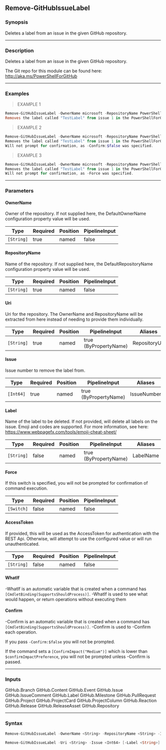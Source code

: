 Remove-GitHubIssueLabel
-----------------------

### Synopsis
Deletes a label from an issue in the given GitHub repository.

---

### Description

Deletes a label from an issue in the given GitHub repository.

The Git repo for this module can be found here: http://aka.ms/PowerShellForGitHub

---

### Examples
> EXAMPLE 1

```PowerShell
Remove-GitHubIssueLabel -OwnerName microsoft -RepositoryName PowerShellForGitHub -Label TestLabel -Issue 1
Removes the label called "TestLabel" from issue 1 in the PowerShellForGitHub project.
```
> EXAMPLE 2

```PowerShell
Remove-GitHubIssueLabel -OwnerName microsoft -RepositoryName PowerShellForGitHub -Label TestLabel -Issue 1 -Confirm:$false
Removes the label called "TestLabel" from issue 1 in the PowerShellForGitHub project.
Will not prompt for confirmation, as -Confirm:$false was specified.
```
> EXAMPLE 3

```PowerShell
Remove-GitHubIssueLabel -OwnerName microsoft -RepositoryName PowerShellForGitHub -Label TestLabel -Issue 1 -Force
Removes the label called "TestLabel" from issue 1 in the PowerShellForGitHub project.
Will not prompt for confirmation, as -Force was specified.
```

---

### Parameters
#### **OwnerName**
Owner of the repository.
If not supplied here, the DefaultOwnerName configuration property value will be used.

|Type      |Required|Position|PipelineInput|
|----------|--------|--------|-------------|
|`[String]`|true    |named   |false        |

#### **RepositoryName**
Name of the repository.
If not supplied here, the DefaultRepositoryName configuration property value will be used.

|Type      |Required|Position|PipelineInput|
|----------|--------|--------|-------------|
|`[String]`|true    |named   |false        |

#### **Uri**
Uri for the repository.
The OwnerName and RepositoryName will be extracted from here instead of needing to provide
them individually.

|Type      |Required|Position|PipelineInput        |Aliases      |
|----------|--------|--------|---------------------|-------------|
|`[String]`|true    |named   |true (ByPropertyName)|RepositoryUrl|

#### **Issue**
Issue number to remove the label from.

|Type     |Required|Position|PipelineInput        |Aliases    |
|---------|--------|--------|---------------------|-----------|
|`[Int64]`|true    |named   |true (ByPropertyName)|IssueNumber|

#### **Label**
Name of the label to be deleted. If not provided, will delete all labels on the issue.
Emoji and codes are supported.
For more information, see here: https://www.webpagefx.com/tools/emoji-cheat-sheet/

|Type      |Required|Position|PipelineInput        |Aliases  |
|----------|--------|--------|---------------------|---------|
|`[String]`|false   |named   |true (ByPropertyName)|LabelName|

#### **Force**
If this switch is specified, you will not be prompted for confirmation of command execution.

|Type      |Required|Position|PipelineInput|
|----------|--------|--------|-------------|
|`[Switch]`|false   |named   |false        |

#### **AccessToken**
If provided, this will be used as the AccessToken for authentication with the
REST Api.  Otherwise, will attempt to use the configured value or will run unauthenticated.

|Type      |Required|Position|PipelineInput|
|----------|--------|--------|-------------|
|`[String]`|false   |named   |false        |

#### **WhatIf**
-WhatIf is an automatic variable that is created when a command has ```[CmdletBinding(SupportsShouldProcess)]```.
-WhatIf is used to see what would happen, or return operations without executing them
#### **Confirm**
-Confirm is an automatic variable that is created when a command has ```[CmdletBinding(SupportsShouldProcess)]```.
-Confirm is used to -Confirm each operation.

If you pass ```-Confirm:$false``` you will not be prompted.

If the command sets a ```[ConfirmImpact("Medium")]``` which is lower than ```$confirmImpactPreference```, you will not be prompted unless -Confirm is passed.

---

### Inputs
GitHub.Branch
GitHub.Content
GitHub.Event
GitHub.Issue
GitHub.IssueComment
GitHub.Label
GitHub.Milestone
GitHub.PullRequest
GitHub.Project
GitHub.ProjectCard
GitHub.ProjectColumn
GitHub.Reaction
GitHub.Release
GitHub.ReleaseAsset
GitHub.Repository

---

### Syntax
```PowerShell
Remove-GitHubIssueLabel -OwnerName <String> -RepositoryName <String> -Issue <Int64> [-Label <String>] [-Force] [-AccessToken <String>] [-WhatIf] [-Confirm] [<CommonParameters>]
```
```PowerShell
Remove-GitHubIssueLabel -Uri <String> -Issue <Int64> [-Label <String>] [-Force] [-AccessToken <String>] [-WhatIf] [-Confirm] [<CommonParameters>]
```
